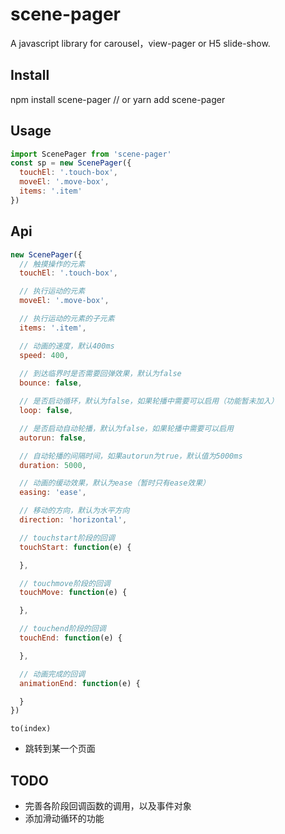 # scene-pager
A javascript library for carousel，view-pager or H5 slide-show.

## Install
npm install scene-pager
// or
yarn add scene-pager

## Usage
```javascript
import ScenePager from 'scene-pager'
const sp = new ScenePager({
  touchEl: '.touch-box',
  moveEl: '.move-box',
  items: '.item'
})
```

## Api
```javascript
new ScenePager({
  // 触摸操作的元素
  touchEl: '.touch-box',

  // 执行运动的元素
  moveEl: '.move-box',

  // 执行运动的元素的子元素
  items: '.item',

  // 动画的速度，默认400ms
  speed: 400,
  
  // 到达临界时是否需要回弹效果，默认为false
  bounce: false,

  // 是否启动循环，默认为false，如果轮播中需要可以启用（功能暂未加入）
  loop: false,

  // 是否启动自动轮播，默认为false，如果轮播中需要可以启用
  autorun: false,

  // 自动轮播的间隔时间，如果autorun为true，默认值为5000ms
  duration: 5000,

  // 动画的缓动效果，默认为ease（暂时只有ease效果）
  easing: 'ease',

  // 移动的方向，默认为水平方向
  direction: 'horizontal',

  // touchstart阶段的回调
  touchStart: function(e) {

  },

  // touchmove阶段的回调
  touchMove: function(e) {

  },

  // touchend阶段的回调
  touchEnd: function(e) {

  },

  // 动画完成的回调
  animationEnd: function(e) {

  }
})
```

`to(index)`
- 跳转到某一个页面

## TODO
- 完善各阶段回调函数的调用，以及事件对象
- 添加滑动循环的功能
